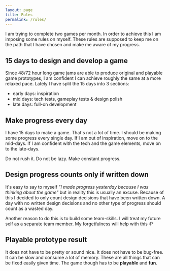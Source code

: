 ```yaml
---
layout: page
title: Rules
permalink: /rules/
---
```


I am trying to complete two games per month. In order to achieve this I am imposing some rules on myself. These rules are supposed to keep me on the path that I have chosen and make me aware of my progress.

## 15 days to design and develop a game

Since 48/72 hour long game jams are able to produce original and playable game prototypes, I am confident I can achieve roughly the same at a more relaxed pace. Lately I have split the 15 days into 3 sections:

- early days: inspiration
- mid days: tech tests, gameplay tests & design polish
- late days: full-on development

## Make progress every day

I have 15 days to make a game. That's not a lot of time. I should be making some progress every single day. If I am out of inspiration, move on to the mid-days. If I am confident with the tech and the game elements, move on to the late-days.

Do not rush it. Do not be lazy. Make constant progress.

## Design progress counts only if written down

It's easy to say to myself _"I made progress yesterday because I was thinking about the game"_ but in reality this is usually an excuse. Because of this I decided to only count design decisions that have been written down. A day with no written design decisions and no other type of progress should count as a wasted day.

Another reason to do this is to build some team-skills. I will treat my future self as a separate team member. My forgetfulness will help with this :P


## Playable prototype result

It does not have to be pretty or sound nice. It does not have to be bug-free. It can be slow and consume a lot of memory. These are all things that can be fixed easily given time. The game though has to be **playable** and **fun**.
